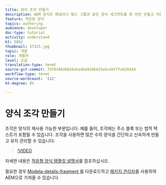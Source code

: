 ```yaml
---
title: 양식 조각 만들기
description: AEM 양식은 패널이나 필드 그룹과 같은 양식 세그먼트를 한 번만 만들고 적응형 양식에 다시 사용할 수 있는 편리한 메커니즘을 제공합니다.
feature: 적응형 양식
topics: authoring
audience: developer
doc-type: tutorial
activity: understand
kt: 5862
thumbnail: 37325.jpg
topic: 개발
role: 개발자
level: 초급
translation-type: tm+mt
source-git-commit: 7d7034026826a5a46a91b6425a5cebfffab2934d
workflow-type: tm+mt
source-wordcount: '112'
ht-degree: 8%

---
```



# 양식 조각 만들기

조각은 양식의 재사용 가능한 부분입니다. 예를 들어, 조각에는 주소 블록 또는 법적 텍스트가 포함될 수 있습니다. 조각을 사용하면 많은 수의 양식을 간단하고 신속하게 만들고 유지 관리할 수 있습니다.


>[!VIDEO](https://video.tv.adobe.com/v/37325/quality=9)



자세한 내용은 [적응형 양식 템플릿 설명서](https://docs.adobe.com/content/help/en/experience-manager-65/forms/adaptive-forms-basic-authoring/adaptive-form-fragments.html)를 참조하십시오.

필요한 경우 [Modela-details-fragment ](assets/spouse-details-fragment.zip)를 다운로드하고 [패키지 관리자](http://localhost:4502/crx/packmgr/index.jsp)를 사용하여 AEM으로 가져올 수 있습니다.





